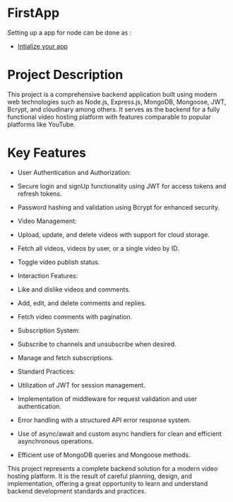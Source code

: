 # FirstApp

Setting up a app for node can be done as :

- [Intialize your app](https://app.eraser.io/workspace/Y9ZpAGTPldaZnvLInjZx?origin=share)


# Project Description

This project is a comprehensive backend application built using modern web technologies such as Node.js, Express.js, MongoDB, Mongoose, JWT, Bcrypt, and cloudinary among others. It serves as the backend for a fully functional video hosting platform with features comparable to popular platforms like YouTube. 


# Key Features

* User Authentication and Authorization:
 * Secure login and signUp functionality using JWT for access tokens and refresh tokens.
 * Password hashing and validation using Bcrypt for enhanced security.

* Video Management:
 * Upload, update, and delete videos with support for cloud storage.
 * Fetch all videos, videos by user, or a single video by ID.
 * Toggle video publish status.

* Interaction Features:
 * Like and dislike videos and comments.
 * Add, edit, and delete comments and replies.
 * Fetch video comments with pagination.

* Subscription System:
 * Subscribe to channels and unsubscribe when desired.
 * Manage and fetch subscriptions.
 * Standard Practices:

* Utilization of JWT for session management.
 * Implementation of middleware for request validation and user authentication.
 * Error handling with a structured API error response system.
 * Use of async/await and custom async handlers for clean and efficient asynchronous operations.

* Efficient use of MongoDB queries and Mongoose methods.


This project represents a complete backend solution for a modern video hosting platform. It is the result of careful planning, design, and implementation, offering a great opportunity to learn and understand backend development standards and practices. 